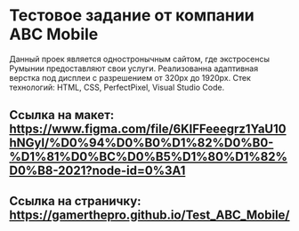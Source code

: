 # Тестовое задание от компании ABC Mobile

Данный проек является одностронычным сайтом, где экстросенсы Румынии предоставляют свои услуги.
Реализованна адаптивная верстка под дисплеи с разрешением от 320px до 1920px.
Стек технологий: HTML, CSS, PerfectPixel, Visual Studio Code.

## Ссылка на макет: https://www.figma.com/file/6KIFFeeegrz1YaU10hNGyl/%D0%94%D0%B0%D1%82%D0%B0-%D1%81%D0%BC%D0%B5%D1%80%D1%82%D0%B8-2021?node-id=0%3A1

## Ссылка на страничку: https://gamerthepro.github.io/Test_ABC_Mobile/
